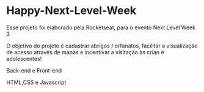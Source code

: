 # Happy-Next-Level-Week

Esse projeto foi elaborado pela Rocketseat, para o evento Next Level Week 3   
  
O objetivo do projeto é cadastrar abrigos / orfanatos, facilitar a visualização de acesso através de mapas e incentivar a visitação  às  crian  e  adolescentes! 

Back-end e  Front-end          

HTML,CSS e Javascript

